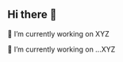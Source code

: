 ## Hi there 👋
🔭 I’m currently working on XYZ

<!--
**surajikbal/SurajIkbal** is a ✨ _special_ ✨ repository because its `README.md` (this file) appears on your GitHub profile.

Here are some ideas to get you started:

- 🔭 I’m currently working on ...XYZ
🔭 I’m currently working on ...XYZ
- 🌱 I’m currently learning ...XYZ
- 👯 I’m looking to collaborate on ...
- 🤔 I’m looking for help with ...
- 💬 Ask me about ...
- 📫 How to reach me: ...
- 😄 Pronouns: ...
- ⚡ Fun fact: ...
-->🔭 I’m currently working on ...XYZ
